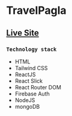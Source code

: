 # TravelPagla
## [Live Site](https://travel-pagla.web.app/)


### `Technology stack`

- HTML
- Tailwind CSS
- ReactJS
- React Slick
- React Router DOM
- Firebase Auth
- NodeJS
- mongoDB
